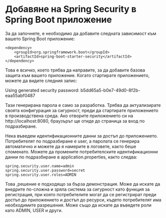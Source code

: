 # Добавяне на Spring Security в Spring Boot приложение

За да започнете, е необходимо да добавите следната зависимост към вашето Spring Boot приложение:

```
<dependency>
    <groupId>org.springframework.boot</groupId>
    <artifactId>spring-boot-starter-security</artifactId>
</dependency>
```

Това е всичко, което трябва да направите, за да добавите базова защита към вашето приложение. Когато стартирате приложението, можете да видите следния запис:

Using generated security password: b5dd65a5-b0e7-49d0-8f2b-eaa55abf0487

Тази генерирана парола е само за разработка. Трябва да актуализирате своята конфигурация за сигурност, преди да стартирате приложението в производствена среда. Ако отворите приложението си на http://localhost:8080, браузърът ще отиде до страница за вход по подразбиране.

Нека въведем идентификационните данни за достъп до приложението. Потребителят по подразбиране е user, а паролата се генерира автоматично и можете да я намерите в логовете, както беше споменато. Можете да промените потребителските идентификационни данни по подразбиране в application.properties, както следва:

```
spring.security.user.name=admin
spring.security.user.password=secret
spring.security.user.roles=ADMIN
```

Това ,решение е подходящо за бърза демонстрация. Може да искате да внедрите по-сложна и зряла система за сигурност като функция за регистрация, при която потребителите могат да се регистрират преди достъп до приложението и достъп до ресурси, където потребителят има необходимите разрешения. Може също да искате да въведете роли като ADMIN, USER и други.
